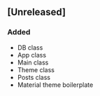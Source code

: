 ## [Unreleased]

### Added

- DB class
- App class
- Main class
- Theme class
- Posts class
- Material theme boilerplate
